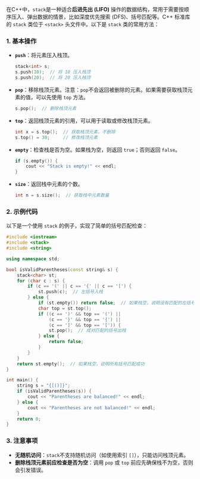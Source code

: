 在C++中，`stack`是一种适合**后进先出 (LIFO)** 操作的数据结构，常用于需要按顺序压入、弹出数据的情景，比如深度优先搜索 (DFS)、括号匹配等。C++ 标准库的 `stack` 类位于 `<stack>` 头文件中。以下是 `stack` 类的常用方法：

### 1. 基本操作

- **`push`**：将元素压入栈顶。
    ```cpp
    stack<int> s;
    s.push(10);  // 将 10 压入栈顶
    s.push(20);  // 将 20 压入栈顶
    ```

- **`pop`**：移除栈顶元素。注意：`pop`不会返回被删除的元素。如果需要获取栈顶元素的值，可以先使用 `top` 方法。
    ```cpp
    s.pop();  // 删除栈顶元素
    ```

- **`top`**：返回栈顶元素的引用，可以用于读取或修改栈顶元素。
    ```cpp
    int x = s.top();  // 获取栈顶元素，不删除
    s.top() = 30;     // 修改栈顶元素
    ```

- **`empty`**：检查栈是否为空。如果栈为空，则返回 `true`；否则返回 `false`。
    ```cpp
    if (s.empty()) {
        cout << "Stack is empty!" << endl;
    }
    ```

- **`size`**：返回栈中元素的个数。
    ```cpp
    int n = s.size();  // 获取栈中元素数量
    ```

### 2. 示例代码

以下是一个使用 `stack` 的例子，实现了简单的括号匹配检查：

```cpp
#include <iostream>
#include <stack>
#include <string>

using namespace std;

bool isValidParentheses(const string& s) {
    stack<char> st;
    for (char c : s) {
        if (c == '(' || c == '{' || c == '[') {
            st.push(c);  // 左括号入栈
        } else {
            if (st.empty()) return false;  // 如果栈空，说明没有匹配的左括号
            char top = st.top();
            if ((c == ')' && top == '(') ||
                (c == '}' && top == '{') ||
                (c == ']' && top == '[')) {
                st.pop();  // 成对匹配的括号出栈
            } else {
                return false;
            }
        }
    }
    return st.empty();  // 如果栈空，说明所有括号匹配成功
}

int main() {
    string s = "{[()]}";
    if (isValidParentheses(s)) {
        cout << "Parentheses are balanced!" << endl;
    } else {
        cout << "Parentheses are not balanced!" << endl;
    }
    return 0;
}
```

### 3. 注意事项
- **无随机访问**：`stack`不支持随机访问（如使用索引 `[]`），只能访问栈顶元素。
- **删除栈顶元素前应检查是否为空**：调用 `pop` 或 `top` 前应先确保栈不为空，否则会引发错误。
